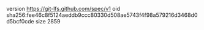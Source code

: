 version https://git-lfs.github.com/spec/v1
oid sha256:fee46c8f5124aeddb9ccc80330d508ae5743f4f98a579216d3468d0d5bcf0cde
size 2859
